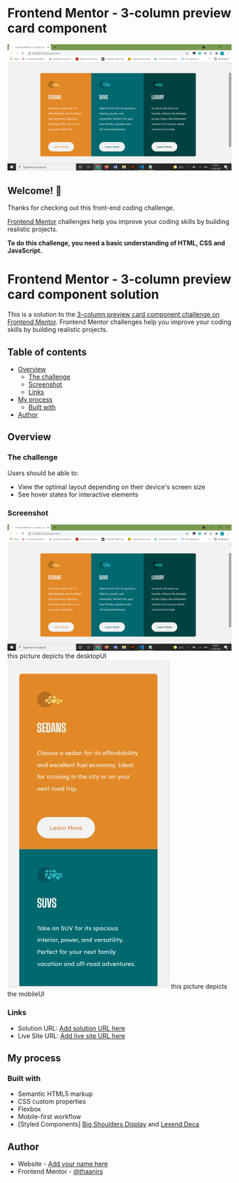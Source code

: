 # Frontend Mentor - 3-column preview card component

![Design preview for the 3-column preview card component coding challenge](./screenshots/desktopUI.png)

## Welcome! 👋

Thanks for checking out this front-end coding challenge.

[Frontend Mentor](https://www.frontendmentor.io) challenges help you improve your coding skills by building realistic projects.

**To do this challenge, you need a basic understanding of HTML, CSS and JavaScript.**

# Frontend Mentor - 3-column preview card component solution

This is a solution to the [3-column preview card component challenge on Frontend Mentor](https://www.frontendmentor.io/challenges/3column-preview-card-component-pH92eAR2-). Frontend Mentor challenges help you improve your coding skills by building realistic projects. 

## Table of contents

- [Overview](#overview)
  - [The challenge](#the-challenge)
  - [Screenshot](#screenshot)
  - [Links](#links)
- [My process](#my-process)
  - [Built with](#built-with)
- [Author](#author)




## Overview

### The challenge

Users should be able to:

- View the optimal layout depending on their device's screen size
- See hover states for interactive elements

### Screenshot

![DesktopUI](screenshots/desktopUI.png) this picture depicts the desktopUI
![mobileUI](screenshots/mobileUI.JPG) this picture depicts the mobileUI



### Links

- Solution URL: [Add solution URL here](https://www.frontendmentor.io/solutions/semantic-html5-markup-css-custom-properties-flexbox-mobilefirst-hGqz2l7q3)
- Live Site URL: [Add live site URL here](https://thaanirs.github.io/3-column-preview-card-component/)

## My process

### Built with

- Semantic HTML5 markup
- CSS custom properties
- Flexbox
- Mobile-first workflow
- [Styled Components]  [Big Shoulders Display](https://fonts.google.com/specimen/Big+Shoulders+Display) and [Lexend Deca](https://fonts.google.com/specimen/Lexend+Deca)



## Author

- Website - [Add your name here](https://www.your-site.com)
- Frontend Mentor - [@thaanirs](https://www.frontendmentor.io/profile/thaanirs)


